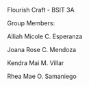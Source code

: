 Flourish Craft - BSIT 3A

Group Members:

Alliah Micole C. Esperanza

Joana Rose C. Mendoza

Kendra Mai M. Villar

Rhea Mae O. Samaniego


